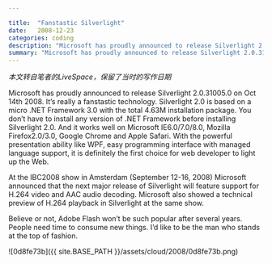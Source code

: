 ```yaml
---

title:  "Fanstastic Silverlight"
date:   2008-12-23
categories: coding
description: "Microsoft has proudly announced to release Silverlight 2.0.31005.0 on Oct 14th 2008"
summary: "Microsoft has proudly announced to release Silverlight 2.0.31005.0 on Oct 14th 2008. It’s really a fanstastic technology.  Silverlight 2.0 is based on a micro .NET Framework 3.0 with the total 4.63M installation package. You don’t have to install any version of .NET Framework before installing Silverlight 2.0. And it works well on Microsoft IE6.0/7.0/8.0, Mozilla Firefox2.0/3.0, Google Chrome and Apple Safari. With the powerful presentation ability like WPF, easy programming interface with managed language support, it is definitely the first choice for web developer to light up the Web."
---
```


*本文转自笔者的LiveSpace，保留了当时的写作日期*

Microsoft has proudly announced to release Silverlight 2.0.31005.0 on Oct 14th 2008. It’s really a fanstastic technology.  Silverlight 2.0 is based on a micro .NET Framework 3.0 with the total 4.63M installation package. You don’t have to install any version of .NET Framework before installing Silverlight 2.0. And it works well on Microsoft IE6.0/7.0/8.0, Mozilla Firefox2.0/3.0, Google Chrome and Apple Safari. With the powerful presentation ability like WPF, easy programming interface with managed language support, it is definitely the first choice for web developer to light up the Web.

At the IBC2008 show in Amsterdam (September 12-16, 2008) Microsoft announced that the next major release of Silverlight will feature support for H.264 video and AAC audio decoding. Microsoft also showed a technical preview of H.264 playback in Silverlight at the same show.

Believe or not, Adobe Flash won’t be such popular after several years. People need time to consume new things. I’d like to be the man who stands at the top of fashion.

![0d8fe73b]({{ site.BASE_PATH }}/assets/cloud/2008/0d8fe73b.png)